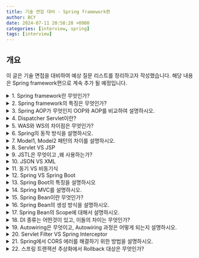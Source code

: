 ```yaml
---
title: 기술 면접 대비 - Spring framework편
author: BCY
date: 2024-07-11 20:58:28 +0900
categories: [interview, spring]
tags: [interview]
---
```

## 개요
이 글은 기술 면접을 대비하여 예상 질문 리스트를 정리하고자 작성했습니다.
해당 내용은 Spring framework편으로 계속 추가 될 예정입니다.

<details>
	<summary>1. Spring framework란 무엇인가?</summary>
	<ul>
		<li>Java EE 개발을 편리하게 해주는 경량급 오픈소스 애플리케이션 프레임워크</li>
		<li>동적인 웹 사이트 개발하기 위한 여러 가지 서비스를 제공</li>
		<li>대한민국 공공기관의 웹 서비스 개발 시 사용을 권장하고 있는 전자정부 표준프레임워크의 기반 기술</li>
	</ul>
</details>

<details>
	<summary>2. Spring framework의 특징은 무엇인가?</summary>
	<ul>
		<li>DI(Dependency Injection) - 의존성 주입: 설정 파일이나 어노테이션을 통해 객체간의 의존 관계를 설정하여 개발자가 직접 의존하는 객체를 생성할 필요없음</li>
		<li>Spring AOP(Aspect Oriented Programming) - 관점 지향 프로그래밍: 트랜잭션, 로깅, 보안 등 여러 모듈, 여러 계층에서 공통으로 필요로 하는 기능의 경우 해당 기능을 분리해 관리</li>
		<li>POJO(Plain Old Java Object)
			<ul>
				<li>다른 클래스나 인터페이스를 상속/implements 받아 메서드가 추가된 클래스가 아닌 getter, setter 같이 기본적인 기능만 가진 자바 객체</li>
			</ul>
		</li>
		<li>IOC(Inversion of Control) - 제어 반전
			<ul>
				<li>컨트롤의 제어권이 개발자가 아니라 프레임워크에 있다는 뜻</li>
				<li>객체의 생성부터 Life Cycle을 관리하고 제어해주는 것</li>
				<li>제어권이 스프링 프레임워크로 넘어오게 되면서 DI(의존성 주입), AOP(관점 지향 프로그래밍) 등을 가능하게함</li>
			</ul>
		</li>
	</ul>
</details>

<details>
	<summary>3. Spring AOP가 무엇인지 OOP와 AOP를 비교하여 설명하시오.</summary>
	<ul>
		<li>AOP(Aspect Oriented Programming): 관점 지향 프로그래밍</li>
		<li>애플리케이션의 핵심적인 기능과 부가적인 기능을 분리해 Aspect라는 모듈로 만들어 설계하고 개발하는 방법</li>
		<li>OOP(Object Oriented Programming): 객체 지향 프로그래밍</li>
		<li>OOP와 AOP는 서로 상반되는 개념은 아니며 오히려 OOP를 더욱 OOP답게 사용할 수 있도록 하는 것이 AOP</li>
		<li>AOP 등장 사유
			<ul>
				<li>공통적 기능을 모든 모듈에 적용하기 위한 방법으로 상속을 이용하는데 Java에서는 다중 상속이 불가능</li>
				<li>기능 구현 부분에서 핵심 코드와 공통 기능 코드가 섞여있어서 보기에도 불편하고, 효율성이 떨어짐</li>
			</ul>
		</li>
	</ul>
</details>

<details>
	<summary>4. Dispatcher Servlet이란?</summary>
	<ul>
		<li>톰캣과 같은 서블릿 컨테이너를 통해 들어오는 모든 요청을 제일 앞에서 받는 프론트 컨트롤러</li>
		<li>Dispatcher Servlet은 공통된 작업을 처리한 후에, 적절한 세부 컨트롤러로 작업을 위임해줌. 그리고 각각의 세부 컨트롤러는 처리할 부분을 처리하고 반환할 view를 Dispatcher Servlet에 넘김</li>
	</ul>
</details>

<details>
	<summary>5. WAS와 WS의 차이점은 무엇인가?</summary>
	<ul>
		<li>WAS(Web Application Server) : 비즈니스 로직을 넣을 수 있음 (Tomcat, PHP, ASP, Net 등)</li>
		<li>WS(Web Server) : 비즈니스 로직을 넣을 수 없음 (Nginx, Apache 등)</li>
	</ul>
</details>

<details>
	<summary>6. Spring의 동작 방식을 설명하시오.</summary>
	<ul>
		<li>DispatcherServlet이 브라우저로부터 요청을 받음</li>
		<li>DispatcherServlet은 요청된 URL을 HandlerMapping 객체에 넘기고, 호출해야 할 Controller 메소드(핸들러) 정보를 얻음</li>
		<li>DispatcherServlet이 HandlerAdapter 객체를 가져옴 </li>
		<li>HandlerAdapter 객체의 메소드를 실행  </li>
		<li>Controller 객체는 비즈니스 로직을 처리하고, 그 결과를 바탕으로 뷰(ex. JSP)에 전달할 객체를 Model 객체에 저장, DispatcherServlet에게 view name을 리턴</li>
		<li>DispatcherServlet은 view name을 Viewresolver에게 전달하여 View 객체를 얻음</li>
		<li>DispatcherServlet은 View 객체에 화면 표시를 의뢰</li>
		<li>View 객체는 해당하는 뷰(ex. JSP, Thymeleaf)를 호출하며, View는 Model 객체에서 화면 표시에 필요한 객체를 가져와 화면 표시를 처리함</li>
	</ul>
</details>

<details>
	<summary>7. Model1, Model2 패턴의 차이를 설명하시오.</summary>
	<ul>
		<li>Model1: View와 로직을 모두 JSP페이지 하나에서 처리하는 구조</li>
		<li>Model2 : JSP, Servlet, 그리고 로직을 위한 Class가 나뉘어 브라우저 요청을 함</li>
	</ul>
</details>

<details>
	<summary>8. Servlet VS JSP</summary>
	<ul>
		<li>Servlet
			<ul>
				<li>자바 언어로 웹 개발을 위해 만들어진 것</li>
				<li>Container가 이해할 수 있게 구성된 순수 자바 코드로만 이루어진 것</li>
			</ul>
		</li>
		<li>JSP
			<ul>
				<li>html기반에 JAVA코드를 블록화하여 삽입한 것</li>
				<li>Servlet을 좀 더 쉽게 접근할 수 있도록 만들어 진 것</li>
			</ul>
		</li>
	</ul>
</details>

<details>
	<summary>9. JSTL은 무엇이고 ,왜 사용하는가?</summary>
	<ul>
		<li>JSP 표준 태그 라이브러리의 약어로써, 자신만의 태그를 추가할 수 있는 기능을 제공함</li>
		<li>주로 JSTL의 core에서 c를 사용하여 <c:if> <c:forEach> 등으로 사용함</li>
	</ul>
</details>

<details>
	<summary>10. JSON VS XML</summary>
	<ul>
		<li>JSON
			<ul>
				<li>JSON은 경량의 DATA-교환 형식, 데이터를 저장하고 전달하는 메타언어</li>
				<li>Javascript에서 객체를 만들 때 사용하는 표현식을 의미</li>
				<li>장점: JSON은 문자열을 전송받은 후에 해당 문자열을 바로 파싱하므로, XML보다 빠른 속도를 가지고 있음</li>
				<li>단점: JSON은 개발자가 문자열 데이터의 무결성을 검증이 필요</li>
			</ul>
		</li>
		<li>XML
			<ul>
				<li>XML은 HTML과 매우 비슷한 문자 기반의 마크업 언어(text-based markup language)</li>
				<li>장점 : 스키마를 사용하여 데이터의 무결성을 검증할 수 있음</li>
				<li>단점 : XML은 배열을 사용할 수 없고 (JSON은 배열 사용 가능), 데이터를 읽고 쓰는 것이 JSON 대비 느림</li>
			</ul>
		</li>
	</ul>
</details>

<details>
	<summary>11. 동기 VS 비동기식</summary>
	<ul>
		<li>동기식: 요청과 결과가 동시에 이루어지는 것. 설계가 간단하지만 결과가 주어질 때까지 아무것도 못하고 대기해야 하므로 비동기식 보다 비효율적임</li>
		<li>비동기식: 요청과 결과가 동시에 이루어지지 않는 것. 하나의 요청을 처리하는 동안 다른 요청도 처리가능. 동기보다 복잡하고 결과가 주어지는데 시간이 걸리더라도 그동안 다른 작업을 할 수 있으므로 자원을 효율적으로 사용할 수 있음</li>
	</ul>
</details>

<details>
	<summary>12. Spring VS Spring Boot</summary>
	<ul>
		<li>SpringBoot는 Spring Framework에서 사용하는 프로젝트를 간편하게 셋업할 수 있는 서브 프로젝트</li>
		<li>독립 컨테이너에서 동작할 수 있기 때문에 embedded tomcat이 자동으로 실행됨</li>
		<li>starter을 통한 dependency 자동화: starter가 대부분의 dependency를 관리하여 version 관리를 도움</li>
		<li>XML설정을 하지 않아도 됨</li>
		<li>jar file을 이용해 자바 옵션만으로 손쉽게 배포가 가능</li>
		<li>Spring Actuator를 이용한 애플리케이션의 모니터링과 관리를 제공함</li>
	</ul>
</details>

<details>
	<summary>13. Spring Boot의 특징을 설명하시오</summary>
	<ul>
		<li>애플리케이션을 신속하게 세팅할 수 있음</li>
		<li>추가 WAS 설치 없이 embedded tomcat으로 실행함</li>
		<li>번거로운 개발 세팅을 대신 해줌</li>
	</ul>
</details>

<details>
	<summary>14. Spring MVC를 설명하시오.</summary>
	<ul>
		<li>웹 애플리케이션 개발을 위한 MVC 패턴 기반의 웹 프레임워크</li>
		<li>Spring MVC는 애플리케이션의 구성요소를 Model, View, Controller로 분리함</li>
		<li>Spring MVC 컴포넌트
			<ul>
				<li>Dispatcher Servlet: 어플리케이션으로 들어오는 모든 Request를 받는 관문. Request를 실제로 처리할 Controller에게 전달하고 그 결과값을 받아서 View에게 전달하여 적절한 응답등 생성할 수 있도록 흐름을 제어</li>
				<li>Handler Mapping: Request URL 각각을 어떤 Controller가 실제로 처리할 것인지 찾아주는 역할</li>
				<li>Controller: Request를 직접 처리한 후 그 결과를 다시 DispatcherServlet 에게 돌려줌</li>
				<li>ViewResolver: View 관련 정보를 갖고 실제 View를 찾아주는 역할</li>
				<li>View: Controller가 처리한 결과값을 보여줄 View를 생성</li>
			</ul>
		</li>
	</ul>
</details>

<details>
	<summary>15. Spring Bean이란 무엇인가?</summary>
	<ul>
		<li>Spring IoC Container가 관리하는 자바 객체</li>
		<li>Spring Bean Container에 존재하는 객체</li>
		<li>Spring IoC Container에 의해 인스턴스화, 관리, 생성됨</li>
		<li>Bean Container는 의존성 주입을 통해 Bean 객체를 사용할 수 있도록 해줌</li>
	</ul>
</details>

<details>
	<summary>16. Spring Bean의 생성 방식을 설명하시오.</summary>
	<ul>
		<li>Component Scanning
			<ul>
				<li>@ComponentScan, @Component Annotation을 사용해서 Bean을 등록하는 방법
					<ul>
						<li>@ComponentScan: @Component가 부여된 Class를 찾아 자동으로 Bean으로 등록해주는 역할</li>
						<li>@Component: 실제로 찾아서 Bean으로 등록할 Class를 의미</li>
					</ul>
				</li>
			</ul>
		</li>
	</ul>
		<li>Configuration
			<ul>
				<li>@Configuration 사용, @Bean 정의
					<ul>
						<li>Java class에서 @Configuration을 사용해서 직접 @Bean을 등록해주는 방법</li>
						<li>@Bean Annotation을 사용해 직접 Bean을 정의하면 자동으로 Bean으로 등록됨</li>
					</ul>
				</li>
				<li>XML 파일에 설정: XML 파일에 직접 Bean을 등록하여 Application의 Bean을 설정하는 방법</li>
			</ul>
		</li>
	</ul>
</details>

<details>
	<summary>17. Spring Bean의 Scope에 대해서 설명하시오.</summary>
	<ul>
		<li>Spring은 기본적으로 모든 Bean을 Singleton(어떤 Class가 최초 한번만 메모리를 할당하고(Static) 그 메모리에 객체를 만들어 사용하는 디자인 패턴)으로 생성하여 관리함</li>
		<li>Singleton Bean은 Spring Container에서 한 번 생성 후, Container가 사라질 때 Bean도 제거</li>
		<li>생성된 하나의 Instance는 Single Beans Cache에 저장되고, 해당 Bean에 대한 요청과 참조가 있으면 캐시된 객체를 반환</li>
		<li>하나만 생성되기 때문에 동일한 것을 참조</li>
		<li>기본적으로 모든 Bean은 Scope가 명시적으로 지정되지 않으면 Singleton</li>
		<li>구체적으로는 Application 구동 시 JVM 안에서 스프링이 Bean마다 하나의 객체를 생성하는 것을 의미함</li>
		<li>그래서 Spring을 통해서 Bean을 주입 받으면 언제나 주입받은 Bean은 동일한 객체라는 가정하에서 개발함</li>
	</ul>
</details>

<details>
	<summary>18. DI 종류는 어떤것이 있고, 이들의 차이는 무엇인가?</summary>
	<ul>
		<li>Setter Injection
			<ul>
				<li>Setter 메소드를 통한 의존성 주입</li>
				<li>의존성을 입력받는 Setter 메서드를 만들고 이를 통해 의존성 주입</li>
			</ul>
		</li>
		<li>Constructor Injection
			<ul>
				<li>생성자를 통한 의존성 주입</li>
				<li>필요한 의존성을 포함하는 클래스의 생성자를 만들고 이를 통해 의존성을 주입</li>
			</ul>
		</li>
		<li> Method Injection
			<ul>
				<li>일반 메소드를 이용한 의존성 주입</li>
				<li>의존성을 입력 받는 일반 메서드를 만들고 이를 통해 의존성을 주입</li>
			</ul>
		</li>
	</ul>
</details>

<details>
	<summary>19. Autowiring은 무엇이고, Autowiring 과정은 어떻게 되는지 설명하시오.</summary>
	<ul>
		<li>@Autowired: 의존관계 주입(DI)을 할 때 사용하는 어노테이션(Annotation)이며, 의존 객체의 타입에 해당하는 빈(Bean)을 찾아 주입하는 역할</li>
		<li>과정
			<ul>
				<li>컨테이너에서 타입(인터페이스 또는 오브젝트)을 이용해 의존 대상 객체를 검색</li>
				<li>할당할 수 있는 빈 객체를 찾아 주입</li>
			</ul>
		</li>
	</ul>
</details>

<details>
	<summary>20. Servlet Filter VS Spring Interceptor</summary>
	<ul>
		<li>Servlet Filter
			<ul>
				<li>관리 컨테이너: 웹 컨테이너</li>
				<li>Request/Response 조작 가능 여부: O</li>
				<li>스프링과 무관하게 전역적으로 처리해야 하는 작업들을 수행</li>
				<li>용도
					<ul>
						<li>공통된 보안 및 인증/인가 관련 작업</li>
						<li>모든 요청에 대한 로깅 또는 감사</li>
						<li>이미지/데이터 압축 및 문자열 인코딩</li>
						<li>Spring과 분리되어야 하는 기능</li>
					</ul>
				</li>
			</ul>
		</li>
		<li>Spring Interceptor
			<ul>
				<li>관리 컨테이너: 스프링 컨테이너</li>
				<li>Request/Response 조작 가능 여부: X</li>
				<li>클라이언트의 요청과 관련되어 전역적으로 처리해야 하는 작업들을 처리</li>
				<li>용도
					<ul>
						<li>세부적인 보안 및 인증/인가 공통 작업</li>
						<li>API 호출에 대한 로깅 또는 감사</li>
						<li>Controller로 넘겨주는 정보(데이터)의 가공</li>
					</ul>
				</li>
			</ul>
		</li>
	</ul>
</details>

<details>
	<summary>21. Spring에서 CORS 에러를 해결하기 위한 방법을 설명하시오.</summary>
	<ul>
		<li>CorsFilter 생성
			<ul>
				<li>Access-Control 을 확인할 수 있도록 커스텀 Filter 를 생성</li>
				<li>@Component 이라는 어노테이션을 추가하고, Filter 인터페이스를 구현하여 Override</li>
				<li>Filter 는 꼭 javax.servlet 의 Filter를 사용해야함</li>
			</ul>
		</li>
		<li>CrossOrigin 어노테이션 사용
			<ul>
				<li>컨트롤러에서 특정 메서드 혹은 컨트롤러 상단부에 @CrossOrigin 만 추가
					<ul>
						<li>컨트롤러 클래스 단에서 설정</li>
						<li>메서드 단에서 설정</li>
					</ul>
				</li>
				<li>단점: 컨트롤러가 많을 수록 설정해야하는 어노테이션이 많아진다는 것</li>
			</ul>
		</li>
		<li>WebMvcConfigurer 에서 설정
			<ul>
				<li>main 함수에서 Bean 으로 Configurer 를 추가</li>
				<li>@Configuration 을 허용한 클래스에서 등록을 할 수도 있음</li>
			</ul>
		</li>
	</ul>
</details>

<details>
	<summary>22. 스프링 트랜잭션 추상화에서 Rollback 대상은 무엇인가?</summary>
	스프링 트랜잭션 추상화에서 Rollback 대상은 UncheckedException
</details>

